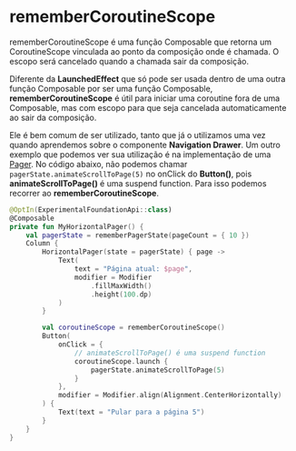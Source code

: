 
# rememberCoroutineScope

rememberCoroutineScope é uma função Composable que retorna um CoroutineScope vinculada ao ponto da composição onde é chamada. O escopo será cancelado quando a chamada sair da composição.

Diferente da **LaunchedEffect** que só pode ser usada dentro de uma outra função Composable por ser uma função Composable, **rememberCoroutineScope** é útil para iniciar uma coroutine fora de uma Composable, mas com escopo para que seja cancelada automaticamente ao sair da composição.

Ele é bem comum de ser utilizado, tanto que já o utilizamos uma vez quando aprendemos sobre o componente **Navigation Drawer**. Um outro exemplo que podemos ver sua utilização é na implementação de uma [Pager](https://developer.android.com/jetpack/compose/layouts/pager). No código abaixo, não podemos chamar ```pagerState.animateScrollToPage(5)``` no onClick do **Button()**, pois **animateScrollToPage()** é uma suspend function. Para isso podemos recorrer ao **rememberCoroutineScope**.

```kotlin
@OptIn(ExperimentalFoundationApi::class)
@Composable
private fun MyHorizontalPager() {
    val pagerState = rememberPagerState(pageCount = { 10 })
    Column {
        HorizontalPager(state = pagerState) { page ->
            Text(
                text = "Página atual: $page",
                modifier = Modifier
                    .fillMaxWidth()
                    .height(100.dp)
            )
        }

        val coroutineScope = rememberCoroutineScope()
        Button(
            onClick = {
                // animateScrollToPage() é uma suspend function
                coroutineScope.launch {
                    pagerState.animateScrollToPage(5)
                }
            },
            modifier = Modifier.align(Alignment.CenterHorizontally)
        ) {
            Text(text = "Pular para a página 5")
        }
    }
}
```